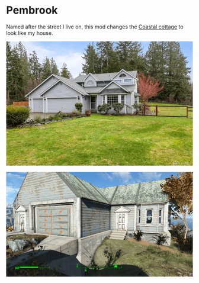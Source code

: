 # Pembrook
Named after the street I live on, this mod changes the [Coastal cottage](https://fallout.fandom.com/wiki/Coastal_cottage) to look like my house.

![Screenshot](/documentation/pembrook_000.png)

![Screenshot](/documentation/pembrook_001.png)
